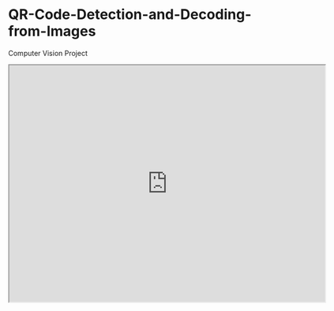 # QR-Code-Detection-and-Decoding-from-Images
Computer Vision Project
<iframe src="https://drive.google.com/file/d/1xgyQYhd-JXmj5RZXQ9VV3krHrMVAnea7/view?usp=sharing" width="640" height="480"></iframe>


